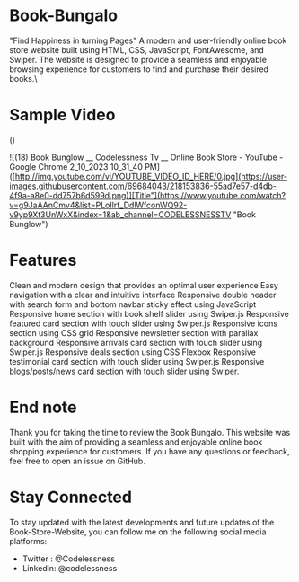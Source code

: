 # Book-Bungalo
"Find Happiness in turning Pages"
A modern and user-friendly online book store website built using HTML, CSS, JavaScript, FontAwesome, and Swiper.
The website is designed to provide a seamless and enjoyable browsing experience for customers to find and purchase their desired books.\

# Sample Video
![]()()

![(18) Book Bunglow __ Codelessness Tv __ Online Book Store - YouTube - Google Chrome 2_10_2023 10_31_40 PM]([http://img.youtube.com/vi/YOUTUBE_VIDEO_ID_HERE/0.jpg](https://user-images.githubusercontent.com/69684043/218153836-55ad7e57-d4db-4f9a-a8e0-dd757b6d599d.png)][Title"](https://www.youtube.com/watch?v=g9JaAAnCmv4&list=PLoIlrf_DdlWfconWQ92-v9yp9Xt3UnWxX&index=1&ab_channel=CODELESSNESSTV "Book Bunglow")

# Features
Clean and modern design that provides an optimal user experience
Easy navigation with a clear and intuitive interface
Responsive double header with search form and bottom navbar sticky effect using JavaScript
Responsive home section with book shelf slider using Swiper.js
Responsive featured card section with touch slider using Swiper.js
Responsive icons section using CSS grid
Responsive newsletter section with parallax background
Responsive arrivals card section with touch slider using Swiper.js
Responsive deals section using CSS Flexbox
Responsive testimonial card section with touch slider using Swiper.js
Responsive blogs/posts/news card section with touch slider using Swiper.
# End note
Thank you for taking the time to review the Book Bungalo. 
This website was built with the aim of providing a seamless and enjoyable online book shopping experience for customers. 
If you have any questions or feedback, feel free to open an issue on GitHub.
# Stay Connected
To stay updated with the latest developments and future updates of the Book-Store-Website, you can follow me on the following social media platforms:

- Twitter : @Codelessness
- Linkedin: @codelessness

